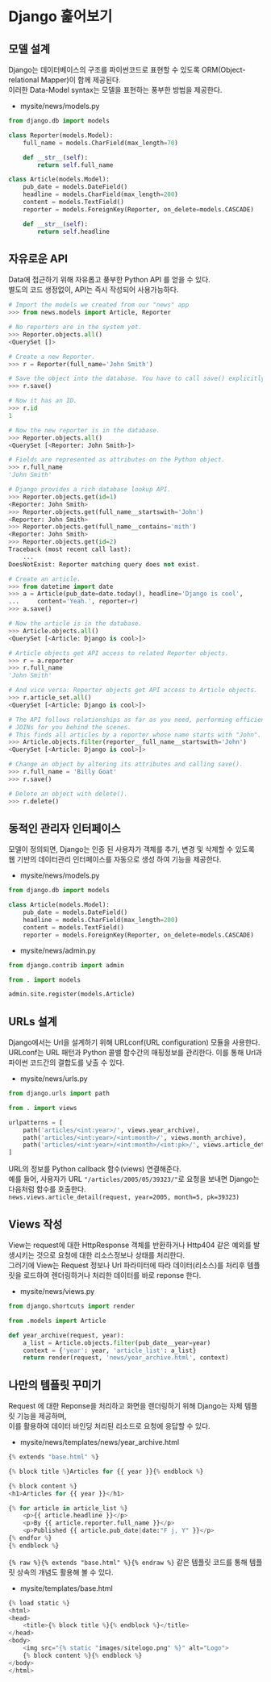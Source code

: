 # Django 훑어보기

## 모델 설계  
Django는 데이터베이스의 구조를 파이썬코드로 표현할 수 있도록 ORM(Object-relational Mapper)이 함께 제공된다.  
이러한 Data-Model syntax는 모델을 표현하는 풍부한 방법을 제공한다. 
- mysite/news/models.py  
```python
from django.db import models

class Reporter(models.Model):
    full_name = models.CharField(max_length=70)

    def __str__(self):
        return self.full_name

class Article(models.Model):
    pub_date = models.DateField()
    headline = models.CharField(max_length=200)
    content = models.TextField()
    reporter = models.ForeignKey(Reporter, on_delete=models.CASCADE)

    def __str__(self):
        return self.headline
```

## 자유로운 API  
Data에 접근하기 위해 자유롭고 풍부한 Python API 를 얻을 수 있다.  
별도의 코드 생정없이, API는 즉시 작성되어 사용가능하다.  
```python 
# Import the models we created from our "news" app
>>> from news.models import Article, Reporter

# No reporters are in the system yet.
>>> Reporter.objects.all()
<QuerySet []>

# Create a new Reporter.
>>> r = Reporter(full_name='John Smith')

# Save the object into the database. You have to call save() explicitly.
>>> r.save()

# Now it has an ID.
>>> r.id
1

# Now the new reporter is in the database.
>>> Reporter.objects.all()
<QuerySet [<Reporter: John Smith>]>

# Fields are represented as attributes on the Python object.
>>> r.full_name
'John Smith'

# Django provides a rich database lookup API.
>>> Reporter.objects.get(id=1)
<Reporter: John Smith>
>>> Reporter.objects.get(full_name__startswith='John')
<Reporter: John Smith>
>>> Reporter.objects.get(full_name__contains='mith')
<Reporter: John Smith>
>>> Reporter.objects.get(id=2)
Traceback (most recent call last):
    ...
DoesNotExist: Reporter matching query does not exist.

# Create an article.
>>> from datetime import date
>>> a = Article(pub_date=date.today(), headline='Django is cool',
...     content='Yeah.', reporter=r)
>>> a.save()

# Now the article is in the database.
>>> Article.objects.all()
<QuerySet [<Article: Django is cool>]>

# Article objects get API access to related Reporter objects.
>>> r = a.reporter
>>> r.full_name
'John Smith'

# And vice versa: Reporter objects get API access to Article objects.
>>> r.article_set.all()
<QuerySet [<Article: Django is cool>]>

# The API follows relationships as far as you need, performing efficient
# JOINs for you behind the scenes.
# This finds all articles by a reporter whose name starts with "John".
>>> Article.objects.filter(reporter__full_name__startswith='John')
<QuerySet [<Article: Django is cool>]>

# Change an object by altering its attributes and calling save().
>>> r.full_name = 'Billy Goat'
>>> r.save()

# Delete an object with delete().
>>> r.delete()
```

## 동적인 관리자 인터페이스  
모델이 정의되면, Django는 인증 된 사용자가 객체를 추가, 변경 및 삭제할 수 있도록 웹 기반의 데이터관리 인터페이스를 자동으로 생성 하여 기능을 제공한다.
- mysite/news/models.py  
```python
from django.db import models

class Article(models.Model):
    pub_date = models.DateField()
    headline = models.CharField(max_length=200)
    content = models.TextField()
    reporter = models.ForeignKey(Reporter, on_delete=models.CASCADE)
```
- mysite/news/admin.py  
```python
from django.contrib import admin

from . import models

admin.site.register(models.Article)
```

## URLs 설계
Django에서는 Url을 설계하기 위해 URLconf(URL configuration) 모듈을 사용한다.  
URLconf는 URL 패턴과 Python 콜밸 함수간의 매핑정보를 관리한다. 이를 통해 Url과 파이썬 코드간의 결합도를 낮출 수 있다.
- mysite/news/urls.py  
```python
from django.urls import path

from . import views

urlpatterns = [
    path('articles/<int:year>/', views.year_archive),
    path('articles/<int:year>/<int:month>/', views.month_archive),
    path('articles/<int:year>/<int:month>/<int:pk>/', views.article_detail),
]
```
URL의 정보를 Python callback 함수(views) 연결해준다.  
예를 들어, 사용자가 URL ```"/articles/2005/05/39323/"```로 요청을 보내면 Django는 다음처럼 함수를 호출한다.   
```news.views.article_detail(request, year=2005, month=5, pk=39323)```

## Views 작성
View는 request에 대한 HttpResponse 객체를 반환하거나 Http404 같은 예외를 발생시키는 것으로 요청에 대한 리소스정보나 상태를 처리한다.  
그러기에 View는 Request 정보나 Url 파라미터에 따라 데이터(리소스)를 처리후 템플릿을 로드하여 렌더링하거나 처리한 데이터를 바로 reponse 한다.  
- mysite/news/views.py  
```python
from django.shortcuts import render

from .models import Article

def year_archive(request, year):
    a_list = Article.objects.filter(pub_date__year=year)
    context = {'year': year, 'article_list': a_list}
    return render(request, 'news/year_archive.html', context)
```

## 나만의 템플릿 꾸미기
Request 에 대한 Reponse을 처리하고 화면을 렌더링하기 위해 Django는 자체 템플릿 기능을 제공하며,  
이를 활용하여 데이터 바인딩 처리된 리소드로 요청에 응답할 수 있다.  
- mysite/news/templates/news/year_archive.html  
```python
{% extends "base.html" %}

{% block title %}Articles for {{ year }}{% endblock %}

{% block content %}
<h1>Articles for {{ year }}</h1>

{% for article in article_list %}
    <p>{{ article.headline }}</p>
    <p>By {{ article.reporter.full_name }}</p>
    <p>Published {{ article.pub_date|date:"F j, Y" }}</p>
{% endfor %}
{% endblock %}
```

```{% raw %}{% extends "base.html" %}{% endraw %}``` 
같은 템플릿 코드를 통해 템플릿 상속의 개념도 활용해 볼 수 있다.
- mysite/templates/base.html  
```python
{% load static %}
<html>
<head>
    <title>{% block title %}{% endblock %}</title>
</head>
<body>
    <img src="{% static "images/sitelogo.png" %}" alt="Logo">
    {% block content %}{% endblock %}
</body>
</html>
```
